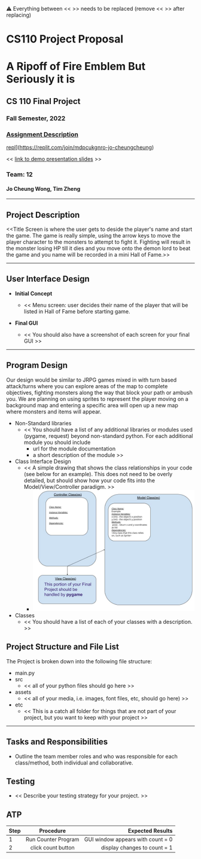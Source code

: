 :warning: Everything between << >> needs to be replaced (remove << >> after replacing)
# CS110 Project Proposal
# A Ripoff of Fire Emblem But Seriously it is
## CS 110 Final Project
### Fall Semester, 2022
### [Assignment Description](https://docs.google.com/document/d/1H4R6yLL7som1lglyXWZ04RvTp_RvRFCCBn6sqv-82ps/edit?usp=sharing)

[repl](#)](https://replit.com/join/mdpcukgnro-jo-cheungcheung)

<< [link to demo presentation slides](#12) >>

### Team: 12
#### Jo Cheung Wong, Tim Zheng
***

## Project Description

<<Title Screen is where the user gets to deside the player's name and start the game. The game is really simple, using the arrow keys to move the player character to the monsters to attempt to fight it. Fighting will result in the monster losing HP till it dies and you move onto the demon lord to beat the game and you name will be recorded in a mini Hall of Fame.>>

***    

## User Interface Design

- **Initial Concept**
  - << Menu screen: user decides their name of the player that will be listed in Hall of Fame before starting game.

    >>
    
    
- **Final GUI**
  - << You should also have a screenshot of each screen for your final GUI >>

***        

## Program Design
Our design would be similar to JRPG games mixed in with turn based attack/turns where you can explore areas of the map to complete objectives, fighting monsters along the way that block your path or ambush you. We are planning on using sprites to represent the player moving on a background map and entering a specific area will open up a new map where monsters and items will appear. 
* Non-Standard libraries
    * << You should have a list of any additional libraries or modules used (pygame, request) beyond non-standard python. 
         For each additional module you should include
         - url for the module documentation
         - a short description of the module >>
* Class Interface Design
    * << A simple drawing that shows the class relationships in your code (see below for an example). This does not need to be overly detailed, but should show how your code fits into the Model/View/Controller paradigm. >>
        * ![class diagram](assets/class_diagram.jpg) 
* Classes
    * << You should have a list of each of your classes with a description. >>

## Project Structure and File List

The Project is broken down into the following file structure:

* main.py
* src
    * << all of your python files should go here >>
* assets
    * << all of your media, i.e. images, font files, etc, should go here) >>
* etc
    * << This is a catch all folder for things that are not part of your project, but you want to keep with your project >>

***

## Tasks and Responsibilities 

   * Outline the team member roles and who was responsible for each class/method, both individual and collaborative.

## Testing

* << Describe your testing strategy for your project. >>

## ATP

| Step                 |Procedure             |Expected Results                   |
|----------------------|:--------------------:|----------------------------------:|
|  1                   | Run Counter Program  |GUI window appears with count = 0  |
|  2                   | click count button   | display changes to count = 1      |
